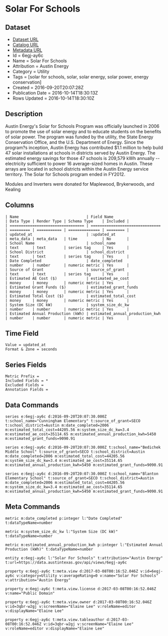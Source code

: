 # Solar For Schools

## Dataset

* [Dataset URL](https://data.austintexas.gov/api/views/6egj-ay6c/rows.json?max_rows=100)
* [Catalog URL](https://catalog.data.gov/dataset/solar-for-schools)
* [Metadata URL](https://data.austintexas.gov/api/views/6egj-ay6c)
* Id = 6egj-ay6c
* Name = Solar For Schools
* Attribution = Austin Energy
* Category = Utility
* Tags = [solar for schools, solar, solar energy, solar power, energy conservation]
* Created = 2016-09-20T20:07:28Z
* Publication Date = 2016-10-14T18:30:13Z
* Rows Updated = 2016-10-14T18:30:10Z

## Description

Austin Energy's Solar for Schools Program was officially launched in 2006 to promote the use of solar energy and to educate students on the benefits of solar power. The program was funded by the utility, the State Energy Conservation Office, and the U.S. Department of Energy. Since the program?s inception, Austin Energy has contributed $1.1 million to help build 47 solar installations at schools in districts served by Austin Energy. The estimated energy savings for those 47 schools is 209,579 kWh annually -- electricity sufficient to power 16 average-sized homes in Austin. These arrays are located in school districts within the Austin Energy service territory.  The Solar for Schools program ended in FY2012.

Modules and Inverters were donated for Maplewood, Brykerwoods, and Kealing

## Columns

```ls
| Name                              | Field Name                      | Data Type | Render Type | Schema Type    | Included | 
| ================================= | =============================== | ========= | =========== | ============== | ======== | 
| updated_at                        | :updated_at                     | meta_data | meta_data   | time           | No       | 
| School Name                       | school_name                     | text      | text        | series tag     | Yes      | 
| School District                   | school_district                 | text      | text        | series tag     | Yes      | 
| Date Completed                    | date_completed                  | number    | number      | numeric metric | Yes      | 
| Source of Grant                   | source_of_grant                 | text      | text        | series tag     | Yes      | 
| Estimated AE Cost ($)             | estimated_ae_cost               | money     | money       | numeric metric | Yes      | 
| Estimated Grant Funds ($)         | estimated_grant_funds           | money     | money       | numeric metric | Yes      | 
| Estimated Total Cost ($)          | estimated_total_cost            | money     | money       | numeric metric | Yes      | 
| System Size (DC kW)               | system_size_dc_kw               | number    | number      | numeric metric | Yes      | 
| Estimated Annual Production (kWh) | estimated_annual_production_kwh | number    | number      | numeric metric | Yes      | 
```

## Time Field

```ls
Value = updated_at
Format & Zone = seconds
```

## Series Fields

```ls
Metric Prefix = 
Included Fields = *
Excluded Fields = 
Annotation Fields = 
```

## Data Commands

```ls
series e:6egj-ay6c d:2016-09-20T20:07:30.000Z t:school_name="Cunningham Elementary" t:source_of_grant=SECO t:school_district=Austin m:date_completed=2006 m:estimated_total_cost=44205.56 m:system_size_dc_kw=3.4 m:estimated_ae_cost=35114.65 m:estimated_annual_production_kwh=5450 m:estimated_grant_funds=9090.91

series e:6egj-ay6c d:2016-09-20T20:07:30.000Z t:school_name="Bedichek Middle School" t:source_of_grant=SECO t:school_district=Austin m:date_completed=2006 m:estimated_total_cost=44205.56 m:system_size_dc_kw=3.4 m:estimated_ae_cost=35114.65 m:estimated_annual_production_kwh=5450 m:estimated_grant_funds=9090.91

series e:6egj-ay6c d:2016-09-20T20:07:30.000Z t:school_name="Blanton Elementary School" t:source_of_grant=SECO t:school_district=Austin m:date_completed=2006 m:estimated_total_cost=44205.56 m:system_size_dc_kw=3.4 m:estimated_ae_cost=35114.65 m:estimated_annual_production_kwh=5450 m:estimated_grant_funds=9090.91
```

## Meta Commands

```ls
metric m:date_completed p:integer l:"Date Completed" t:dataTypeName=number

metric m:system_size_dc_kw l:"System Size (DC kW)" t:dataTypeName=number

metric m:estimated_annual_production_kwh p:integer l:"Estimated Annual Production (kWh)" t:dataTypeName=number

entity e:6egj-ay6c l:"Solar For Schools" t:attribution="Austin Energy" t:url=https://data.austintexas.gov/api/views/6egj-ay6c

property e:6egj-ay6c t:meta.view d:2017-03-08T00:16:52.046Z v:id=6egj-ay6c v:category=Utility v:averageRating=0 v:name="Solar For Schools" v:attribution="Austin Energy"

property e:6egj-ay6c t:meta.view.license d:2017-03-08T00:16:52.046Z v:name="Public Domain"

property e:6egj-ay6c t:meta.view.owner d:2017-03-08T00:16:52.046Z v:id=3qbr-w2gj v:screenName="Elaine Lee" v:roleName=editor v:displayName="Elaine Lee"

property e:6egj-ay6c t:meta.view.tableauthor d:2017-03-08T00:16:52.046Z v:id=3qbr-w2gj v:screenName="Elaine Lee" v:roleName=editor v:displayName="Elaine Lee"
```